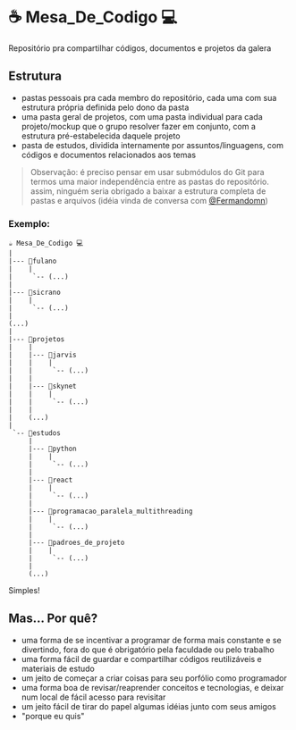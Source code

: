 # :coffee: Mesa_De_Codigo :computer:
Repositório pra compartilhar códigos, documentos e projetos da galera

## Estrutura

* pastas pessoais pra cada membro do repositório, cada uma com sua estrutura própria definida pelo dono da pasta
* uma pasta geral de projetos, com uma pasta individual para cada projeto/mockup que o grupo resolver fazer em conjunto, com a estrutura pré-estabelecida daquele projeto
* pasta de estudos, dividida internamente por assuntos/linguagens, com códigos e documentos relacionados aos temas

> Observação: é preciso pensar em usar submódulos do Git para termos uma maior independência entre as pastas do repositório. assim, ninguém seria obrigado a baixar a estrutura completa de pastas e arquivos (idéia vinda de conversa com [@Fermandomn](https://github.com/Fernandomn))

### Exemplo:

```
☕️ Mesa_De_Codigo 💻
|
|--- 📁fulano
|    |
|     `-- (...)
|
|--- 📁sicrano
|    |
|     `-- (...)
|
(...)
|
|--- 📁projetos
|    |
|    |--- 📁jarvis
|    |    |
|    |     `-- (...)
|    |
|    |--- 📁skynet
|    |    |
|    |     `-- (...)
|    |
|    (...)
|
 `-- 📁estudos
     |
     |--- 📁python
     |    |
     |     `-- (...)
     |
     |--- 📁react
     |    |
     |     `-- (...)
     |
     |--- 📁programacao_paralela_multithreading
     |    |
     |     `-- (...)
     |
     |--- 📁padroes_de_projeto
     |    |
     |     `-- (...)
     |
     (...)
 ```
 Simples!

 ## Mas... Por quê?

 * uma forma de se incentivar a programar de forma mais constante e se divertindo, fora do que é obrigatório pela faculdade ou pelo trabalho
 * uma forma fácil de guardar e compartilhar códigos reutilizáveis e materiais de estudo
 * um jeito de começar a criar coisas para seu porfólio como programador
 * uma forma boa de revisar/reaprender conceitos e tecnologias, e deixar num local de fácil acesso para revisitar
 * um jeito fácil de tirar do papel algumas idéias junto com seus amigos
 * "porque eu quis"
